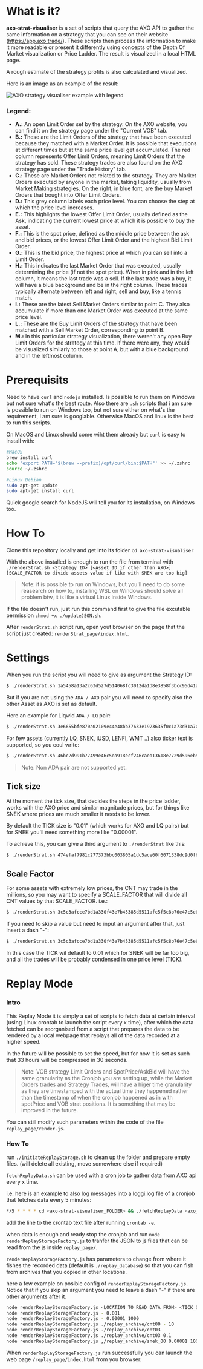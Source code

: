 # What is it?

**axo-strat-visualiser** is a set of scripts that query the AXO API to gather the same information on a strategy that you can see on their website (https://app.axo.trade/). These scripts then process the information to make it more readable or present it differently using concepts of the Depth Of Market visualization or Price Ladder. The result is visualized in a local HTML page.

A rough estimate of the strategy profits is also calculated and visualized.

Here is an image as an example of the result:

![AXO strategy visualiser example with legend](./static/legend.png)

### Legend: 

- **A.:** An open Limit Order set by the strategy. On the AXO website, you can find it on the strategy page under the "Current VOB" tab.
- **B.:** These are the Limit Orders of the strategy that have been executed because they matched with a Market Order. It is possible that executions at different times but at the same price level get accumulated. The red column represents Offer Limit Orders, meaning Limit Orders that the strategy has sold. These strategy trades are also found on the AXO strategy page under the "Trade History" tab.
- **C.:** These are Market Orders not related to the strategy. They are Market Orders executed by anyone in the market, taking liquidity, usually from Market Making strategies. On the right, in blue font, are the buy Market Orders that bought into Offer Limit Orders.
- **D.:** This grey column labels each price level. You can choose the step at which the price level increases.
- **E.:** This highlights the lowest Offer Limit Order, usually defined as the Ask, indicating the current lowest price at which it is possible to buy the asset.
- **F.:** This is the spot price, defined as the middle price between the ask and bid prices, or the lowest Offer Limit Order and the highest Bid Limit Order.
- **G.:** This is the bid price, the highest price at which you can sell into a Limit Order.
- **H.:** This indicates the last Market Order that was executed, usually determining the price (if not the spot price). When in pink and in the left column, it means the last trade was a sell. If the last trade was a buy, it will have a blue background and be in the right column. These trades typically alternate between left and right, sell and buy, like a tennis match.
- **I.:** These are the latest Sell Market Orders similar to point C. They also accumulate if more than one Market Order was executed at the same price level.
- **L.:** These are the Buy Limit Orders of the strategy that have been matched with a Sell Market Order, corresponding to point B.
- **M.:** In this particular strategy visualization, there weren't any open Buy Limit Orders for the strategy at this time. If there were any, they would be visualized similarly to those at point A, but with a blue background and in the leftmost column.

# Prerequisits

Need to have `curl` and `nodejs` installed. Is possible to run them on Windows but not sure what's the best route. Also there are `.sh` scripts that i am sure is possible to run on Windows too, but not sure either on what's the requirement, I am sure is googlable. Otherwise MacOS and linux is the best to run this scripts.

On MacOS and Linux should come wiht them already but `curl` is easy to install with:

```sh
#MacOS
brew install curl
echo 'export PATH="$(brew --prefix)/opt/curl/bin:$PATH"' >> ~/.zshrc
source ~/.zshrc
```

```sh
#Linux Debian
sudo apt-get update
sudo apt-get install curl
```

Quick google search for NodeJS will tell you for its installation, on Windows too.


# How To

Clone this repository locally and get into its folder `cd axo-strat-visualiser`

With the above installed is enough to run the file from terminal with `./renderStrat.sh <Strategy ID> [<Asset ID if other than AXO>] [SCALE_FACTOR to divide assets value if like with SNEK are too big]` 

> Note: it is possible to run on Windows, but you'll need to do some reasearch on how to, installing WSL on Windows should solve all problem btw, it is like a virtual Linux inside Windows.

If the file doesn't run, just run this command first to give the file excutable permission `chmod +x ./updateJSON.sh`.

After `renderStrat.sh` script run, open yout browser on the page that the script just created: `renderStrat_page/index.html`.

# Settings

When you run the script you will need to give as argument the Strategy ID:

```sh
$ ./renderStrat.sh 1a5458a13a2c63d527d514068fc3012da1d8e3858f3bcc95d41a5643
```

But if you are not using the `ADA / AXO` pair you will need to specify also the other Asset as AXO is set as default.

Here an example for Liqwid `ADA / LQ` pair:

```sh
$ ./renderStrat.sh 3e6655bfe870a02109e44e48bb37633e1923635f0c1a73d31a708835 da8c30857834c6ae7203935b89278c532b3995245295456f993e1d244c51
```

For few assets (currently LQ, SNEK, iUSD, LENFI, WMT ..) also ticker text is supported, so you coul write:

```sh
$ ./renderStrat.sh 46bc2d991b77499e46c5ea918ecf246caea13618e7729d596eb59267 LQ
```

> Note: Non ADA pair are not supported yet.

## Tick size

At the moment the tick size, that decides the steps in the price ladder, works with the AXO price and similar magnitude prices, but for things like SNEK where prices are much smaller it needs to be lower.

By default the TICK size is "0.01" (which works for AXO and LQ pairs) but for SNEK you'll need something more like "0.00001".

To achieve this, you can give a third argument to `./renderStrat` like this:

```sh
$ ./renderStrat.sh 474efaf7981c277373bbc003805a1dc5ace60f6071338dc9d0fb7273 SNEK 0.00001
```

## Scale Factor

For some assets with extremely low prices, the CNT may trade in the millions, so you may want to specify a SCALE_FACTOR that will divide all CNT values by that SCALE_FACTOR. i.e.:

```sh
$ ./renderStrat.sh 3c5c3afcce7bd1a330f43e7b45385d5511afc5f5c8b76e47c5e6e3a5 SNEK 0.00001 1000
```

If you need to skip a value but need to input an argument after that, just insert a dash "-":
```sh
$ ./renderStrat.sh 3c5c3afcce7bd1a330f43e7b45385d5511afc5f5c8b76e47c5e6e3a5 SNEK - 1000
```
In this case the TICK wil default to 0.01 which for SNEK will be far too big, and all the trades will be probably condensed in one price level (TICK).


# Replay Mode

### Intro

This Replay Mode it is simply a set of scripts to fetch data at certain interval (using Linux crontab to launch the script every x time), after which the data fetched can be reorganised from a script that prepares the data to be rendered by a local webpage that replays all of the data recorded at a higher speed.

In the future will be possible to set the speed, but for now it is set as such that 33 hours will be compressed in 30 seconds.

> Note: VOB strategy Limit Orders and SpotPrice/AskBid will have the same granularity as the Cronjob you are setting up, while the Market Orders trades and Strategy Trades, will have a higer time granularity as they are timestamped with the actual time they happened rather than the timestamp of when the cronjob happened as in with spotPrice and VOB strat positions. It is something that may be improved in the future.

You can still modify such parameters within the code of the file `replay_page/render.js`.

### How To

run `./initiateReplayStorage.sh` to clean up the folder and prepare empty files. (will delete all existing, move somewhere else if required)

`fetchReplayData.sh` can be used with a cron job to gather data from AXO api every x time.

i.e. here is an example to also log messages into a loggi.log file of a cronjob that fetches data every 5 minutes:
```sh
*/5 * * * * cd <axo-strat-visualiser_FOLDER> && ./fetchReplayData <axo_strategy_ID> <CNT_ASSET_ID_or_TICKER_if_supported> > ./loggi.log 2>&1
```
add the line to the crontab text file after running `crontab -e`.

when data is enough and ready stop the cronjob and run `node renderReplayStorageFactory.js` to tranfer the JSON to js files that can be read from the js inside `replay_page/`.

`renderReplayStorageFactory.js` has parameters to change from where it fishes the recorded data (default is `./replay_database`) so that you can fish from archives that you copied in other locations.

here a few example on posible config of `renderReplayStorageFactory.js`. Notice that if you skip an argument you need to leave a dash "-" if there are other arguments after it.

```sh
node renderReplayStorageFactory.js <LOCATION_TO_READ_DATA_FROM> <TICK_SIZE> <SCALE_FACTOR>
node renderReplayStorageFactory.js - 0.001
node renderReplayStorageFactory.js - 0.00001 1000
node renderReplayStorageFactory.js ./replay_archive/cnt00 - 10
node renderReplayStorageFactory.js ./replay_archive/cnt03
node renderReplayStorageFactory.js ./replay_archive/cnt03 0.1
node renderReplayStorageFactory.js ,/replay_archive/snek_00 0.00001 1000
```

When `renderReplayStorageFactory.js` run successfully you can launch the web page `/replay_page/index.html` from you browser.